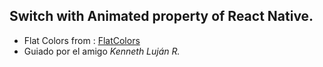 ## Switch with Animated property of React Native.

- Flat Colors from : [FlatColors](https://flatuicolors.com/)
- Guiado por el amigo *Kenneth Luján R.* 